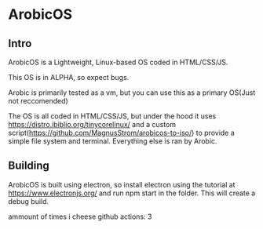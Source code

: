 # ArobicOS


## Intro
ArobicOS is a Lightweight, Linux-based OS coded in HTML/CSS/JS.

This OS is in ALPHA, so expect bugs.

Arobic is primarily tested as a vm, but you can use this as a primary OS(Just not reccomended)

The OS is all coded in HTML/CSS/JS, but under the hood it uses https://distro.ibiblio.org/tinycorelinux/ and a custom script(https://github.com/MagnusStrom/arobicos-to-iso/) to provide a simple file system and terminal. Everything else is ran by Arobic.


## Building
ArobicOS is built using electron, so install electron using the tutorial at https://www.electronjs.org/ and run npm start in the folder. This will create a debug build.


ammount of times i cheese github actions: 3
